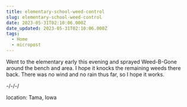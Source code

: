 ```yaml
---
title: elementary-school-weed-control
slug: elementary-school-weed-control
date: 2023-05-31T02:10:06.000Z
date_updated: 2023-05-31T02:10:06.000Z
tags: 
  - Home
  - micropost
---
```


Went to the elementary early this evening and sprayed Weed-B-Gone around the bench and area.  I hope it knocks the remaining weeds there back.  There was no wind and no rain thus far, so I hope it works.

-/-/-/

location: Tama, Iowa
